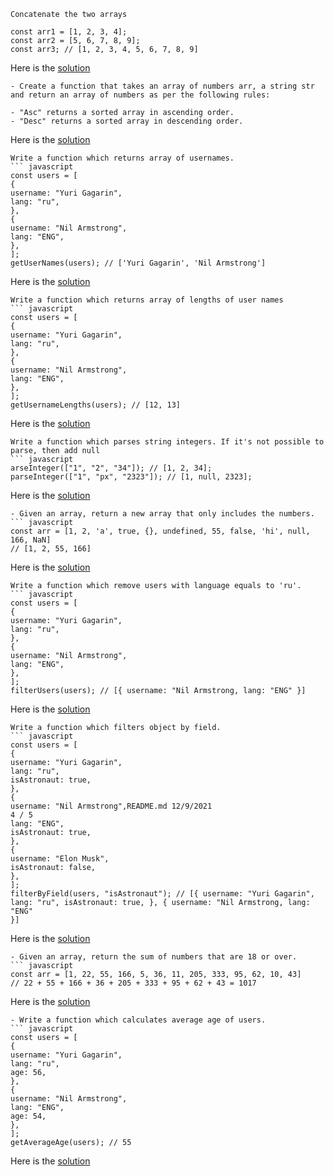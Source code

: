 ```
Concatenate the two arrays
```

```
const arr1 = [1, 2, 3, 4];
const arr2 = [5, 6, 7, 8, 9];
const arr3; // [1, 2, 3, 4, 5, 6, 7, 8, 9]
```

Here is the [solution](1.concatenate.js)

```
- Create a function that takes an array of numbers arr, a string str
and return an array of numbers as per the following rules:

- "Asc" returns a sorted array in ascending order.
- "Desc" returns a sorted array in descending order.
```

Here is the [solution](2.ascending_descending.js)

````
Write a function which returns array of usernames.
``` javascript
const users = [
{
username: "Yuri Gagarin",
lang: "ru",
},
{
username: "Nil Armstrong",
lang: "ENG",
},
];
getUserNames(users); // ['Yuri Gagarin', 'Nil Armstrong']
````

Here is the [solution](3.usernames.js)

````
Write a function which returns array of lengths of user names
``` javascript
const users = [
{
username: "Yuri Gagarin",
lang: "ru",
},
{
username: "Nil Armstrong",
lang: "ENG",
},
];
getUsernameLengths(users); // [12, 13]
````

Here is the [solution](4.usernames_length.js)

````
Write a function which parses string integers. If it's not possible to
parse, then add null
``` javascript
arseInteger(["1", "2", "34"]); // [1, 2, 34];
parseInteger(["1", "px", "2323"]); // [1, null, 2323];
````

Here is the [solution](5.parseInteger.js)

````
- Given an array, return a new array that only includes the numbers.
``` javascript
const arr = [1, 2, 'a', true, {}, undefined, 55, false, 'hi', null,
166, NaN]
// [1, 2, 55, 166]
````

Here is the [solution](6.filter_num.js)

````
Write a function which remove users with language equals to 'ru'.
``` javascript
const users = [
{
username: "Yuri Gagarin",
lang: "ru",
},
{
username: "Nil Armstrong",
lang: "ENG",
},
];
filterUsers(users); // [{ username: "Nil Armstrong, lang: "ENG" }]
````

Here is the [solution](7.users_filter_ru.js)

````
Write a function which filters object by field.
``` javascript
const users = [
{
username: "Yuri Gagarin",
lang: "ru",
isAstronaut: true,
},
{
username: "Nil Armstrong",README.md 12/9/2021
4 / 5
lang: "ENG",
isAstronaut: true,
},
{
username: "Elon Musk",
isAstronaut: false,
},
];
filterByField(users, "isAstronaut"); // [{ username: "Yuri Gagarin",
lang: "ru", isAstronaut: true, }, { username: "Nil Armstrong, lang: "ENG"
}]
````

Here is the [solution](8.is_astronaut.js)

````
- Given an array, return the sum of numbers that are 18 or over.
``` javascript
const arr = [1, 22, 55, 166, 5, 36, 11, 205, 333, 95, 62, 10, 43]
// 22 + 55 + 166 + 36 + 205 + 333 + 95 + 62 + 43 = 1017
````

Here is the [solution](9.number_sum_18.js)

````
- Write a function which calculates average age of users.
``` javascript
const users = [
{
username: "Yuri Gagarin",
lang: "ru",
age: 56,
},
{
username: "Nil Armstrong",
lang: "ENG",
age: 54,
},
];
getAverageAge(users); // 55
````

Here is the [solution](10.average.js)
